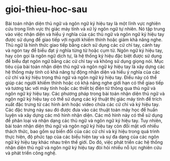 # gioi-thieu-hoc-sau

Bài toán nhận diện thủ ngữ và ngôn ngữ ký hiệu tay là một lĩnh vực nghiên cứu trong lĩnh vực thị giác máy tính và xử lý ngôn ngữ tự nhiên. Nó tập trung vào việc nhận diện và hiểu ý nghĩa của các thủ ngữ và ngôn ngữ ký hiệu tay được sử dụng để giao tiếp với người khiếm thính hoặc giảm khả năng nghe. 
Thủ ngữ là hình thức giao tiếp bằng cách sử dụng các cử chỉ tay, cánh tay và ngón tay để biểu đạt ý nghĩa từng từ hoặc cụm từ. Ngôn ngữ ký hiệu tay, hay còn gọi là ngôn ngữ dịch tự, là hệ thống ký hiệu đặc biệt được sử dụng để biểu đạt ngôn ngữ bằng các cử chỉ tay và không sử dụng giọng nói. 
Mục tiêu của bài toán nhận diện thủ ngữ và ngôn ngữ ký hiệu tay là xây dựng các hệ thống máy tính có khả năng tự động nhận diện và hiểu ý nghĩa của các cử chỉ và ký hiệu trong thủ ngữ và ngôn ngữ ký hiệu tay. Điều này có thể giúp các người khiếm thính hoặc có khả năng nghe giới hạn có thể giao tiếp và tương tác với máy tính hoặc các thiết bị điện tử thông qua thủ ngữ và ngôn ngữ ký hiệu tay. 
Các phương pháp trong bài toán nhận diện thủ ngữ và ngôn ngữ ký hiệu tay có thể sử dụng các kỹ thuật thị giác máy tính để trích xuất đặc trưng từ các hình ảnh hoặc video chứa các cử chỉ và ký hiệu tay. Các đặc trưng này sau đó được đưa vào các thuật toán máy học để huấn luyện và xây dựng các mô hình nhận diện. Các mô hình này có thể sử dụng để phân loại và nhận dạng các thủ ngữ và ngôn ngữ ký hiệu tay. 
Tuy nhiên, bài toán nhận diện thủ ngữ và ngôn ngữ ký hiệu tay còn đối mặt với nhiều thách thức, bao gồm sự biến đổi của các cử chỉ và ký hiệu trong quá trình thực hiện, độ phức tạp của các biểu hiện tay và sự đa dạng của các ngôn ngữ ký hiệu tay khác nhau trên thế giới. Do đó, việc phát triển các hệ thống nhận diện thủ ngữ và ngôn ngữ ký hiệu tay đòi hỏi nhiều nỗ lực nghiên cứu và phát triển công nghệ.
 

